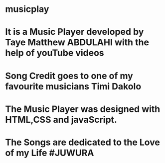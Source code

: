# musicplay
# It is a Music Player developed by Taye Matthew ABDULAHI with the help of youTube videos
# Song Credit goes to one of my favourite musicians Timi Dakolo
# The Music Player was designed with HTML,CSS and javaScript.
# The Songs are dedicated to the Love of my Life #JUWURA
